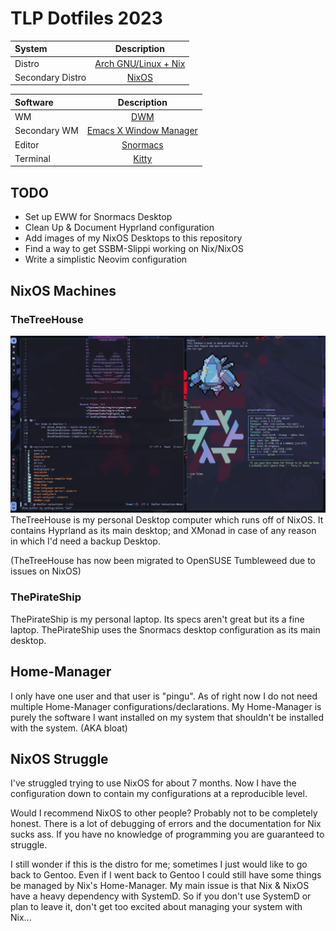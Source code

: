 # TLP Dotfiles 2023

| System      | Description |
| :---        |    :----:   |
| Distro      | [Arch GNU/Linux + Nix](https://www.archlinux.org/)    |
| Secondary Distro   | [NixOS](https://nixos.org)   | 

| Software      | Description |
| :---          |    :----:   |
| WM               | [DWM](https://dwm.suckless.org/)                         |
| Secondary WM     | [Emacs X Window Manager](https://github.com/ch11ng/exwm)  |
| Editor           | [Snormacs](https://github.com/thelinuxpirate/Snormacs)    |
| Terminal         | [Kitty](https://sw.kovidgoyal.net/kitty/)                 |

## TODO
- Set up EWW for Snormacs Desktop
- Clean Up & Document Hyprland configuration
- Add images of my NixOS Desktops to this repository
- Find a way to get SSBM-Slippi working on Nix/NixOS
- Write a simplistic Neovim configuration

## NixOS Machines

### TheTreeHouse
![TheTreeHouse Desktop](img/TheTreeHouseNix.png)
TheTreeHouse is my personal Desktop computer which runs off of NixOS.
It contains Hyprland as its main desktop; and XMonad in case of any reason in which I'd need a backup Desktop.

(TheTreeHouse has now been migrated to OpenSUSE Tumbleweed due to issues on NixOS)

### ThePirateShip
ThePirateShip is my personal laptop.
Its specs aren't great but its a fine laptop.
ThePirateShip uses the Snormacs desktop configuration as its main desktop.

## Home-Manager
I only have one user and that user is "pingu".
As of right now I do not need multiple Home-Manager configurations/declarations.
My Home-Manager is purely the software I want installed on my system that shouldn't be installed with the system. (AKA bloat)

## NixOS Struggle
I've struggled trying to use NixOS for about 7 months. 
Now I have the configuration down to contain my configurations at a reproducible level.

Would I recommend NixOS to other people? Probably not to be completely honest.
There is a lot of debugging of errors and the documentation for Nix sucks ass.
If you have no knowledge of programming you are guaranteed to struggle.

I still wonder if this is the distro for me; sometimes I just would like to go back to Gentoo.
Even if I went back to Gentoo I could still have some things be managed by Nix's Home-Manager.
My main issue is that Nix & NixOS have a heavy dependency with SystemD. So if you don't use SystemD
or plan to leave it, don't get too excited about managing your system with Nix...

